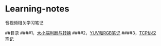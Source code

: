 # Learning-notes
音视频相关学习笔记

##目录
####1，[大小端判断与转换](https://github.com/edisongz/Learning-notes/blob/master/CPU%20%E5%A4%A7%E5%B0%8F%E7%AB%AF%E5%88%A4%E6%96%AD%E5%92%8C%E8%BD%AC%E6%8D%A2.md)
####2，[YUV和RGB笔记](https://github.com/edisongz/Learning-notes/blob/master/RGB%E5%92%8CYUV.md)
####3，[TCP协议笔记](https://github.com/edisongz/Learning-notes/blob/master/TCP%E5%8D%8F%E8%AE%AE%E8%AF%BB%E4%B9%A6%E7%AC%94%E8%AE%B0/TCP%E5%8D%8F%E8%AE%AE%E8%AF%BB%E4%B9%A6%E7%AC%94%E8%AE%B0.md)


